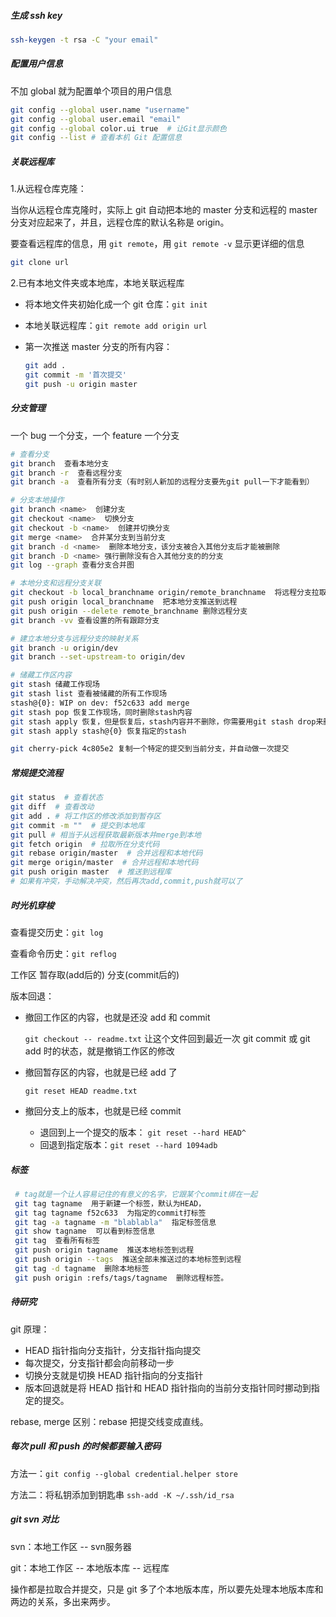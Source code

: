 ##### 生成 ssh key
```bash
ssh-keygen -t rsa -C "your email"
```

##### 配置用户信息

不加 global 就为配置单个项目的用户信息

```bash
git config --global user.name "username"
git config --global user.email "email"
git config --global color.ui true  # 让Git显示颜色
git config --list # 查看本机 Git 配置信息
```

##### 关联远程库

1.从远程仓库克隆：

当你从远程仓库克隆时，实际上 git 自动把本地的 master 分支和远程的 master 分支对应起来了，并且，远程仓库的默认名称是 origin。

要查看远程库的信息，用 `git remote`，用 `git remote -v` 显示更详细的信息

```bash
git clone url
```

2.已有本地文件夹或本地库，本地关联远程库

* 将本地文件夹初始化成一个 git 仓库：`git init`

* 本地关联远程库：`git remote add origin url`

* 第一次推送 master 分支的所有内容：

  ```bash
  git add .
  git commit -m '首次提交'
  git push -u origin master
  ```

##### 分支管理

一个 bug 一个分支，一个 feature 一个分支

```bash
# 查看分支
git branch  查看本地分支
git branch -r  查看远程分支
git branch -a  查看所有分支（有时别人新加的远程分支要先git pull一下才能看到）

# 分支本地操作
git branch <name>  创建分支
git checkout <name>  切换分支
git checkout -b <name>  创建并切换分支
git merge <name>  合并某分支到当前分支
git branch -d <name>  删除本地分支，该分支被合入其他分支后才能被删除
git branch -D <name> 强行删除没有合入其他分支的的分支
git log --graph 查看分支合并图

# 本地分支和远程分支关联
git checkout -b local_branchname origin/remote_branchname  将远程分支拉取到本地
git push origin local_branchname  把本地分支推送到远程
git push origin --delete remote_branchname 删除远程分支
git branch -vv 查看设置的所有跟踪分支

# 建立本地分支与远程分支的映射关系
git branch -u origin/dev
git branch --set-upstream-to origin/dev

# 储藏工作区内容
git stash 储藏工作现场
git stash list 查看被储藏的所有工作现场
stash@{0}: WIP on dev: f52c633 add merge
git stash pop 恢复工作现场，同时删除stash内容
git stash apply 恢复，但是恢复后，stash内容并不删除，你需要用git stash drop来删除
git stash apply stash@{0} 恢复指定的stash

git cherry-pick 4c805e2 复制一个特定的提交到当前分支，并自动做一次提交
```

##### 常规提交流程

```bash
git status  # 查看状态
git diff  # 查看改动
git add . # 将工作区的修改添加到暂存区
git commit -m ""  # 提交到本地库
git pull # 相当于从远程获取最新版本并merge到本地
git fetch origin  # 拉取所在分支代码
git rebase origin/master  # 合并远程和本地代码
git merge origin/master  # 合并远程和本地代码
git push origin master  # 推送到远程库
# 如果有冲突，手动解决冲突，然后再次add,commit,push就可以了
```

##### 时光机穿梭
查看提交历史：`git log`

查看命令历史：`git reflog`

工作区 暂存取(add后的) 分支(commit后的)

版本回退：

* 撤回工作区的内容，也就是还没 add 和 commit

  `git checkout -- readme.txt` 让这个文件回到最近一次 git commit 或 git add 时的状态，就是撤销工作区的修改

* 撤回暂存区的内容，也就是已经 add 了

  `git reset HEAD readme.txt`

* 撤回分支上的版本，也就是已经 commit

  * 退回到上一个提交的版本： `git reset --hard HEAD^`
  * 回退到指定版本：`git reset --hard 1094adb`

##### 标签

```bash
 # tag就是一个让人容易记住的有意义的名字，它跟某个commit绑在一起
 git tag tagname  用于新建一个标签，默认为HEAD，
 git tag tagname f52c633  为指定的commit打标签
 git tag -a tagname -m "blablabla"  指定标签信息
 git show tagname  可以看到标签信息
 git tag  查看所有标签
 git push origin tagname  推送本地标签到远程
 git push origin --tags  推送全部未推送过的本地标签到远程
 git tag -d tagname  删除本地标签
 git push origin :refs/tags/tagname  删除远程标签。
```

##### 待研究

git 原理：

* HEAD 指针指向分支指针，分支指针指向提交
* 每次提交，分支指针都会向前移动一步
* 切换分支就是切换 HEAD 指针指向的分支指针
* 版本回退就是将 HEAD 指针和 HEAD 指针指向的当前分支指针同时挪动到指定的提交。

rebase, merge 区别：rebase 把提交线变成直线。

##### 每次 pull 和 push 的时候都要输入密码

方法一：`git config --global credential.helper store`

方法二：将私钥添加到钥匙串 `ssh-add -K ~/.ssh/id_rsa`

##### git svn 对比

svn：本地工作区 -- svn服务器 

git：本地工作区 -- 本地版本库 -- 远程库 

操作都是拉取合并提交，只是 git 多了个本地版本库，所以要先处理本地版本库和两边的关系，多出来两步。